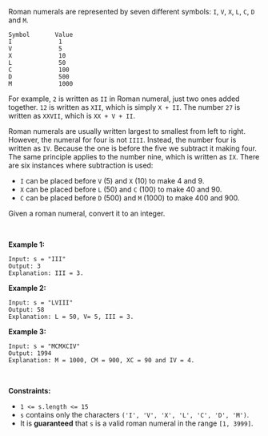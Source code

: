 Roman numerals are represented by seven different symbols: `I`, `V`,
`X`, `L`, `C`, `D` and `M`.

    Symbol       Value
    I             1
    V             5
    X             10
    L             50
    C             100
    D             500
    M             1000

For example, `2` is written as `II` in Roman numeral, just two ones
added together. `12` is written as `XII`, which is simply `X + II`. The
number `27` is written as `XXVII`, which is `XX + V + II`.

Roman numerals are usually written largest to smallest from left to
right. However, the numeral for four is not `IIII`. Instead, the number
four is written as `IV`. Because the one is before the five we subtract
it making four. The same principle applies to the number nine, which is
written as `IX`. There are six instances where subtraction is used:

-   `I` can be placed before `V` (5) and `X` (10) to make 4 and 9. 
-   `X` can be placed before `L` (50) and `C` (100) to make 40 and 90. 
-   `C` can be placed before `D` (500) and `M` (1000) to make 400 and
    900.

Given a roman numeral, convert it to an integer.

 

**Example 1:**

    Input: s = "III"
    Output: 3
    Explanation: III = 3.

**Example 2:**

    Input: s = "LVIII"
    Output: 58
    Explanation: L = 50, V= 5, III = 3.

**Example 3:**

    Input: s = "MCMXCIV"
    Output: 1994
    Explanation: M = 1000, CM = 900, XC = 90 and IV = 4.

 

**Constraints:**

-   `1 <= s.length <= 15`
-   `s` contains only the characters
    `('I', 'V', 'X', 'L', 'C', 'D', 'M')`.
-   It is **guaranteed** that `s` is a valid roman numeral in the range
    `[1, 3999]`.
